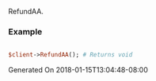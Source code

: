 RefundAA.
### Example

```perl

$client->RefundAA(); # Returns void
```


Generated On 2018-01-15T13:04:48-08:00